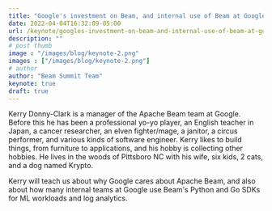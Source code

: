 ```yaml
---
title: "Google's investment on Beam, and internal use of Beam at Google"
date: 2022-04-04T16:32:09-05:00
url: /keynote/googles-investment-on-beam-and-internal-use-of-beam-at-google
description: ""
# post thumb
image : "/images/blog/keynote-2.png"
images : ["/images/blog/keynote-2.png"]
# author
author: "Beam Summit Team"
keynote: true
draft: true
---
```


Kerry Donny-Clark is a manager of the Apache Beam team at Google. Before this he has been a professional yo-yo player, an English teacher in Japan, a cancer researcher, an elven fighter/mage, a janitor, a circus performer, and various kinds of software engineer. Kerry likes to build things, from furniture to applications, and his hobby is collecting other hobbies. He lives in the woods of Pittsboro NC with his wife, six kids, 2 cats, and a dog named Krypto.

Kerry will teach us about why Google cares about Apache Beam, and also about how many internal teams at Google use Beam's Python and Go SDKs for ML workloads and log analytics.

